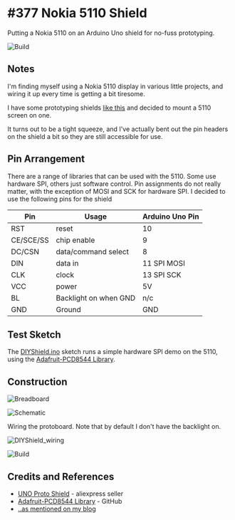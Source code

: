 # #377 Nokia 5110 Shield

Putting a Nokia 5110 on an Arduino Uno shield for no-fuss prototyping.

![Build](./assets/DIYShield_build.jpg?raw=true)

## Notes

I'm finding myself using a Nokia 5110 display in various little projects, and wiring it up
every time is getting a bit tiresome.

I have some prototyping shields
[like this](https://www.aliexpress.com/item/Free-Shipping-UNO-Proto-Shield-prototype-expansion-board-with-SYB-170-mini-bread-board-based-For/32502867722.html)
and decided to mount a 5110 screen on one.

It turns out to be a tight squeeze, and I've actually bent out the pin headers on the shield a bit so they are still accessible for use.

## Pin Arrangement

There are a range of libraries that can be used with the 5110. Some use hardware SPI, others just software control.
Pin assignments do not really matter, with the exception of MOSI and SCK for hardware SPI.
I decided to use the following pins for the shield

| Pin       | Usage                 | Arduino Uno Pin |
|-----------|-----------------------|-----------------|
| RST       | reset                 | 10              |
| CE/SCE/SS | chip enable           | 9               |
| DC/CSN    | data/command select   | 8               |
| DIN       | data in               | 11 SPI MOSI     |
| CLK       | clock                 | 13 SPI SCK      |
| VCC       | power                 | 5V              |
| BL        | Backlight on when GND | n/c             |
| GND       | Ground                | GND             |

## Test Sketch

The [DIYShield.ino](./DIYShield.ino) sketch runs a simple hardware SPI demo on the 5110, using the
[Adafruit-PCD8544 Library](https://github.com/adafruit/Adafruit-PCD8544-Nokia-5110-LCD-library).

## Construction

![Breadboard](./assets/DIYShield_bb.jpg?raw=true)

![Schematic](./assets/DIYShield_schematic.jpg?raw=true)

Wiring the protoboard. Note that by default I don't have the backlight on.

![DIYShield_wiring](./assets/DIYShield_wiring.jpg?raw=true)

![Build](./assets/DIYShield_build.jpg?raw=true)

## Credits and References
* [UNO Proto Shield](https://www.aliexpress.com/item/Free-Shipping-UNO-Proto-Shield-prototype-expansion-board-with-SYB-170-mini-bread-board-based-For/32502867722.html) - aliexpress seller
* [Adafruit-PCD8544 Library](https://github.com/adafruit/Adafruit-PCD8544-Nokia-5110-LCD-library) - GitHub
* [..as mentioned on my blog](https://blog.tardate.com/2018/02/leap377-diy-nokia-5110-shield.html)
